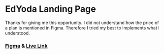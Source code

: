 # EdYoda Landing Page
Thanks for giving me this opportunity. I did not understand how the price of a plan is mentioned in Figma. Therefore I tried my best to Implements what I understood.  

### [Figma]( https://www.figma.com/file/qkFIEMr0hC7lq5rSnP3pzk/EdYoda-Coding-Assignment?type=design&node-id=0-1&mode=design&t=hF53E4O2Txup9DSB-0) & [Live Link]( https://edyoda-landing-page.onrender.com/)
